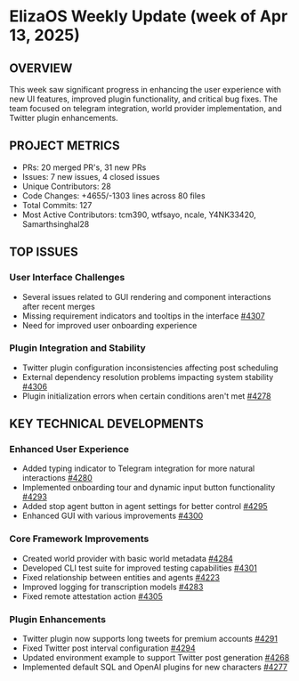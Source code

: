 # ElizaOS Weekly Update (week of Apr 13, 2025)

## OVERVIEW
This week saw significant progress in enhancing the user experience with new UI features, improved plugin functionality, and critical bug fixes. The team focused on telegram integration, world provider implementation, and Twitter plugin enhancements.

## PROJECT METRICS
- PRs: 20 merged PR's, 31 new PRs
- Issues: 7 new issues, 4 closed issues
- Unique Contributors: 28
- Code Changes: +4655/-1303 lines across 80 files
- Total Commits: 127
- Most Active Contributors: tcm390, wtfsayo, ncale, Y4NK33420, Samarthsinghal28

## TOP ISSUES

### User Interface Challenges
- Several issues related to GUI rendering and component interactions after recent merges
- Missing requirement indicators and tooltips in the interface [#4307](https://github.com/elizaos/eliza/pull/4307)
- Need for improved user onboarding experience

### Plugin Integration and Stability
- Twitter plugin configuration inconsistencies affecting post scheduling
- External dependency resolution problems impacting system stability [#4306](https://github.com/elizaos/eliza/pull/4306)
- Plugin initialization errors when certain conditions aren't met [#4278](https://github.com/elizaos/eliza/pull/4278)

## KEY TECHNICAL DEVELOPMENTS

### Enhanced User Experience
- Added typing indicator to Telegram integration for more natural interactions [#4280](https://github.com/elizaos/eliza/pull/4280)
- Implemented onboarding tour and dynamic input button functionality [#4293](https://github.com/elizaos/eliza/pull/4293)
- Added stop agent button in agent settings for better control [#4295](https://github.com/elizaos/eliza/pull/4295)
- Enhanced GUI with various improvements [#4300](https://github.com/elizaos/eliza/pull/4300)

### Core Framework Improvements
- Created world provider with basic world metadata [#4284](https://github.com/elizaos/eliza/pull/4284)
- Developed CLI test suite for improved testing capabilities [#4301](https://github.com/elizaos/eliza/pull/4301)
- Fixed relationship between entities and agents [#4223](https://github.com/elizaos/eliza/pull/4223)
- Improved logging for transcription models [#4283](https://github.com/elizaos/eliza/pull/4283)
- Fixed remote attestation action [#4305](https://github.com/elizaos/eliza/pull/4305)

### Plugin Enhancements
- Twitter plugin now supports long tweets for premium accounts [#4291](https://github.com/elizaos/eliza/pull/4291)
- Fixed Twitter post interval configuration [#4294](https://github.com/elizaos/eliza/pull/4294)
- Updated environment example to support Twitter post generation [#4268](https://github.com/elizaos/eliza/pull/4268)
- Implemented default SQL and OpenAI plugins for new characters [#4277](https://github.com/elizaos/eliza/pull/4277)